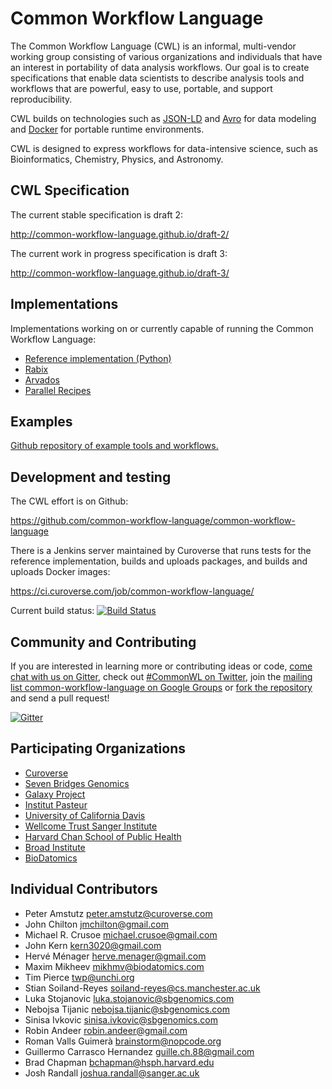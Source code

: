 Common Workflow Language
========================

The Common Workflow Language (CWL) is an informal, multi-vendor working group
consisting of various organizations and individuals that have an interest in
portability of data analysis workflows.  Our goal is to create specifications
that enable data scientists to describe analysis tools and workflows that are
powerful, easy to use, portable, and support reproducibility.

CWL builds on technologies such as [JSON-LD](http://json-ld.org) and
[Avro](https://avro.apache.org/) for data modeling and
[Docker](http://docker.com) for portable runtime environments.

CWL is designed to express workflows for data-intensive science, such as
Bioinformatics, Chemistry, Physics, and Astronomy.

## CWL Specification

The current stable specification is draft 2:

http://common-workflow-language.github.io/draft-2/

The current work in progress specification is draft 3:

http://common-workflow-language.github.io/draft-3/

## Implementations

Implementations working on or currently capable of running the Common Workflow Language:

* [Reference implementation (Python)](https://github.com/common-workflow-language/common-workflow-language/tree/master/reference/)
* [Rabix](https://github.com/rabix/rabix)
* [Arvados](https://arvados.org)
* [Parallel Recipes](https://github.com/yvdriess/precipes)

## Examples

[Github repository of example tools and workflows.](https://github.com/common-workflow-language/workflows)

## Development and testing

The CWL effort is on Github:

https://github.com/common-workflow-language/common-workflow-language

There is a Jenkins server maintained by Curoverse that runs tests for the
reference implementation, builds and uploads packages, and builds and uploads
Docker images:

https://ci.curoverse.com/job/common-workflow-language/

Current build status: [![Build Status](https://ci.curoverse.com/buildStatus/icon?job=common-workflow-language)](https://ci.curoverse.com/job/common-workflow-language/)

## Community and Contributing

If you are interested in learning more or contributing ideas or code,
[come chat with us on Gitter](https://gitter.im/common-workflow-language/common-workflow-language.github.io),
check out [#CommonWL on Twitter](https://twitter.com/search?q=%23CommonWL),
join the [mailing list common-workflow-language on Google Groups](https://groups.google.com/forum/#!forum/common-workflow-language) or
[fork the repository](https://github.com/common-workflow-language/common-workflow-language)
and send a pull request!

[![Gitter](https://badges.gitter.im/Join%20Chat.svg)](https://gitter.im/common-workflow-language/common-workflow-language.github.io?utm_source=badge&utm_medium=badge&utm_campaign=pr-badge&utm_content=badge)

## Participating Organizations

* [Curoverse](http://curoverse.com)
* [Seven Bridges Genomics](http://sbgenomics.com)
* [Galaxy Project](http://galaxyproject.org/)
* [Institut Pasteur](http://www.pasteur.fr)
* [University of California Davis](http://ucdavis.edu)
* [Wellcome Trust Sanger Institute](https://www.sanger.ac.uk/)
* [Harvard Chan School of Public Health](http://www.hsph.harvard.edu/)
* [Broad Institute](https://www.broadinstitute.org)
* [BioDatomics](http://www.biodatomics.com/)

## Individual Contributors

* Peter Amstutz <peter.amstutz@curoverse.com>
* John Chilton <jmchilton@gmail.com>
* Michael R. Crusoe <michael.crusoe@gmail.com>
* John Kern <kern3020@gmail.com>
* Hervé Ménager <herve.menager@gmail.com>
* Maxim Mikheev <mikhmv@biodatomics.com>
* Tim Pierce <twp@unchi.org>
* Stian Soiland-Reyes <soiland-reyes@cs.manchester.ac.uk>
* Luka Stojanovic <luka.stojanovic@sbgenomics.com>
* Nebojsa Tijanic <nebojsa.tijanic@sbgenomics.com>
* Sinisa Ivkovic <sinisa.ivkovic@sbgenomics.com>
* Robin Andeer <robin.andeer@gmail.com>
* Roman Valls Guimerà <brainstorm@nopcode.org>
* Guillermo Carrasco Hernandez <guille.ch.88@gmail.com>
* Brad Chapman <bchapman@hsph.harvard.edu>
* Josh Randall <joshua.randall@sanger.ac.uk>